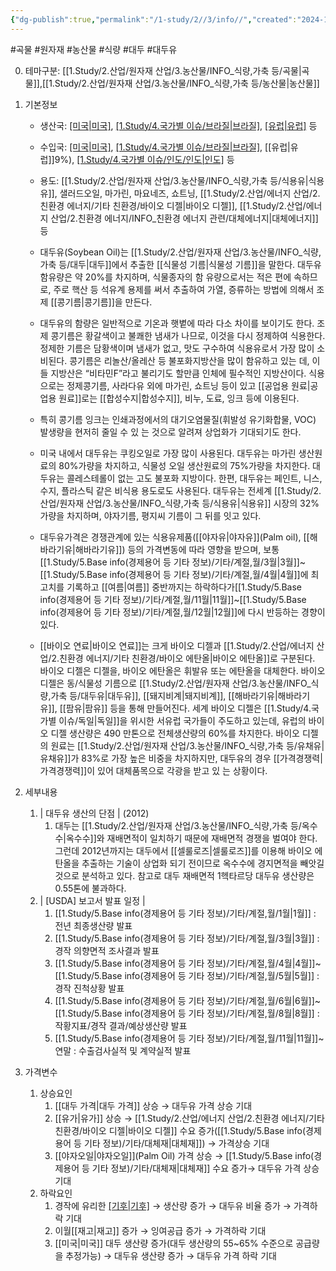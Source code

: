 ```yaml
---
{"dg-publish":true,"permalink":"/1-study/2//3/info//","created":"2024-11-20T21:02:28.915+09:00","updated":"2025-06-26T13:26:18.122+09:00"}
---
```


#곡물 #원자재 #농산물 #식량 #대두 #대두유

0. 테마구분: [[1.Study/2.산업/원자재 산업/3.농산물/INFO_식량,가축 등/곡물\|곡물]],[[1.Study/2.산업/원자재 산업/3.농산물/INFO_식량,가축 등/농산물\|농산물]]

1. 기본정보

	- 생산국: [[미국\|미국]](25%), [[1.Study/4.국가별 이슈/브라질\|브라질]](15%), [[유럽\|유럽]](7%) 등
	- 수입국:  [[미국\|미국]](24%), [[1.Study/4.국가별 이슈/브라질\|브라질]](9%), [[유럽\|유럽]]9%), [[1.Study/4.국가별 이슈/인도/인도\|인도]](9%) 등
	- 용도: [[1.Study/2.산업/원자재 산업/3.농산물/INFO_식량,가축 등/식용유\|식용유]], 샐러드오일, 마가린, 마요네즈, 쇼트닝, [[1.Study/2.산업/에너지 산업/2.친환경 에너지/기타 친환경/바이오 디젤\|바이오 디젤]], [[1.Study/2.산업/에너지 산업/2.친환경 에너지/INFO_친환경 에너지 관련/대체에너지\|대체에너지]] 등

	- 대두유(Soybean Oil)는 [[1.Study/2.산업/원자재 산업/3.농산물/INFO_식량,가축 등/대두\|대두]]에서 추출한 [[식물성 기름\|식물성 기름]]을 말한다. 대두유 함유량은 약 20%를 차지하며, 식물종자의 함 유량으로서는 적은 편에 속하므로, 주로 핵산 등 석유계 용제를 써서 추출하여 가열, 증류하는 방법에 의해서 조제 [[콩기름\|콩기름]]을 만든다. 
	- 대두유의 함량은 일반적으로 기온과 햇볕에 따라 다소 차이를 보이기도 한다. 조제 콩기름은 황갈색이고 불쾌한 냄새가 나므로, 이것을 다시 정제하여 식용한다. 정제한 기름은 담황색이며 냄새가 없고, 맛도 구수하여 식용유로서 가장 많이 소비된다. 콩기름은 리놀산/올레산 등 불포화지방산을 많이 함유하고 있는 데, 이들 지방산은 “비타민F”라고 불리기도 할만큼 인체에 필수적인 지방산이다. 식용으로는 정제콩기름, 사라다유 외에 마가린, 쇼트닝 등이 있고 [[공업용 원료\|공업용 원료]]로는 [[합성수지\|합성수지]], 비누, 도료, 잉크 등에 이용된다. 
	- 특히 콩기름 잉크는 인쇄과정에서의 대기오염물질(휘발성 유기화합물, VOC) 발생량을 현저히 줄일 수 있 는 것으로 알려져 상업화가 기대되기도 한다. 
	- 미국 내에서 대두유는 쿠킹오일로 가장 많이 사용된다. 대두유는 마가린 생산원료의 80%가량을 차지하고, 식물성 오일 생산원료의 75%가량을 차지한다. 대두유는 콜레스테롤이 없는 고도 불포화 지방이다. 한편, 대두유는 페인트, 니스, 수지, 플라스틱 같은 비식용 용도로도 사용된다. 대두유는 전세계 [[1.Study/2.산업/원자재 산업/3.농산물/INFO_식량,가축 등/식용유\|식용유]] 시장의 32%가량을 차지하며, 야자기름, 평지씨 기름이 그 뒤를 잇고 있다.
	- 대두유가격은 경쟁관계에 있는 식용유제품([[야자유\|야자유]](Palm oil), [[해바라기유\|해바라기유]]) 등의 가격변동에 따라 영향을 받으며, 보통 [[1.Study/5.Base info(경제용어 등 기타 정보)/기타/계절,월/3월\|3월]]~[[1.Study/5.Base info(경제용어 등 기타 정보)/기타/계절,월/4월\|4월]]에 최고치를 기록하고 [[여름\|여름]] 중반까지는 하락하다가[[1.Study/5.Base info(경제용어 등 기타 정보)/기타/계절,월/11월\|11월]]~[[1.Study/5.Base info(경제용어 등 기타 정보)/기타/계절,월/12월\|12월]]에 다시 반등하는 경향이 있다. 
	- [[바이오 연료\|바이오 연료]]는 크게 바이오 디젤과 [[1.Study/2.산업/에너지 산업/2.친환경 에너지/기타 친환경/바이오 에탄올\|바이오 에탄올]]로 구분된다. 바이오 디젤은 디젤을, 바이오 에탄올은 휘발유 또는 에탄올을 대체한다. 바이오 디젤은 동/식물성 기름으로 [[1.Study/2.산업/원자재 산업/3.농산물/INFO_식량,가축 등/대두유\|대두유]], [[돼지비계\|돼지비계]], [[해바라기유\|해바라기유]], [[팜유\|팜유]] 등을 통해 만들어진다. 세계 바이오 디젤은 [[1.Study/4.국가별 이슈/독일\|독일]]을 위시한 서유럽 국가들이 주도하고 있는데, 유럽의 바이오 디젤 생산량은 490 만톤으로 전체생산량의 60%를 차지한다. 바이오 디젤의 원료는 [[1.Study/2.산업/원자재 산업/3.농산물/INFO_식량,가축 등/유채유\|유채유]]가 83%로 가장 높은 비중을 차지하지만, 대두유의 경우 [[가격경쟁력\|가격경쟁력]]이 있어 대체품목으로 각광을 받고 있 는 상황이다.


2. 세부내용
	1. | 대두유 생산의 단점 | (2012)
		1. 대두는 [[1.Study/2.산업/원자재 산업/3.농산물/INFO_식량,가축 등/옥수수\|옥수수]]와 재배면적이 일치하기 때문에 재배면적 경쟁을 벌여야 한다. 그런데 2012년까지는 대두에서 [[셀룰로즈\|셀룰로즈]]를 이용해 바이오 에탄올을 추출하는 기술이 상업화 되기 전이므로 옥수수에 경지면적을 빼앗길 것으로 분석하고 있다. 참고로 대두 재배면적 1헥타르당 대두유 생산량은 0.55톤에 불과하다.
	2. | [USDA] 보고서 발표 일정 | 
		1. [[1.Study/5.Base info(경제용어 등 기타 정보)/기타/계절,월/1월\|1월]] : 전년 최종생산량 발표 
		2. [[1.Study/5.Base info(경제용어 등 기타 정보)/기타/계절,월/3월\|3월]] : 경작 의향면적 조사결과 발표 
		3. [[1.Study/5.Base info(경제용어 등 기타 정보)/기타/계절,월/4월\|4월]]~[[1.Study/5.Base info(경제용어 등 기타 정보)/기타/계절,월/5월\|5월]] : 경작 진척상황 발표 
		4. [[1.Study/5.Base info(경제용어 등 기타 정보)/기타/계절,월/6월\|6월]]~[[1.Study/5.Base info(경제용어 등 기타 정보)/기타/계절,월/8월\|8월]] : 작황지표/경작 결과/예상생산량 발표 
		5. [[1.Study/5.Base info(경제용어 등 기타 정보)/기타/계절,월/11월\|11월]]~연말 : 수출검사실적 및 계약실적 발표


3. 가격변수
	1. 상승요인
		1. [[대두 가격\|대두 가격]] 상승 → 대두유 가격 상승 기대
		2. [[유가\|유가]] 상승 → [[1.Study/2.산업/에너지 산업/2.친환경 에너지/기타 친환경/바이오 디젤\|바이오 디젤]] 수요 증가([[1.Study/5.Base info(경제용어 등 기타 정보)/기타/대체재\|대체재]]) → 가격상승 기대
		3. [[야자오일\|야자오일]](Palm Oil) 가격 상승 → [[1.Study/5.Base info(경제용어 등 기타 정보)/기타/대체재\|대체재]] 수요 증가→ 대두유 가격 상승 기대
	2. 하락요인
		1. 경작에 유리한 [[기후\|기후]](상온) → 생산량 증가 → 대두유 비율 증가 → 가격하락 기대
		2. 이월[[재고\|재고]] 증가 → 잉여공급 증가 → 가격하락 기대
		3. [[미국\|미국]] 대두 생산량 증가(대두 생산량의 55~65% 수준으로 공급량을 추정가능) → 대두유 생산량 증가 → 대두유 가격 하락 기대
